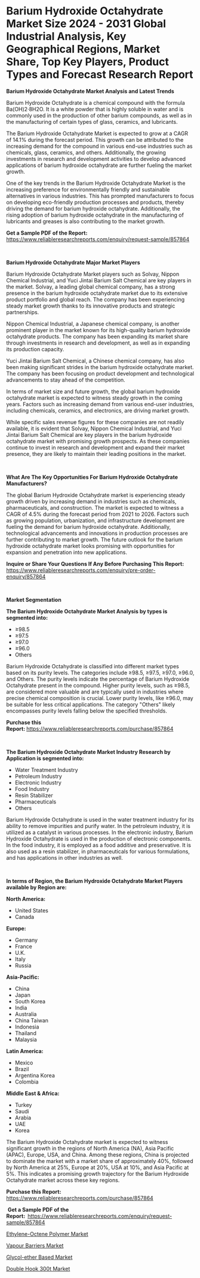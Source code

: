 <p><h1>Barium Hydroxide Octahydrate Market Size 2024 - 2031 Global Industrial Analysis, Key Geographical Regions, Market Share, Top Key Players, Product Types and Forecast Research Report</h1></p><p><strong>Barium Hydroxide Octahydrate Market Analysis and Latest Trends</strong></p>
<p><p>Barium Hydroxide Octahydrate is a chemical compound with the formula Ba(OH)2·8H2O. It is a white powder that is highly soluble in water and is commonly used in the production of other barium compounds, as well as in the manufacturing of certain types of glass, ceramics, and lubricants.</p><p>The Barium Hydroxide Octahydrate Market is expected to grow at a CAGR of 14.1% during the forecast period. This growth can be attributed to the increasing demand for the compound in various end-use industries such as chemicals, glass, ceramics, and others. Additionally, the growing investments in research and development activities to develop advanced applications of barium hydroxide octahydrate are further fueling the market growth.</p><p>One of the key trends in the Barium Hydroxide Octahydrate Market is the increasing preference for environmentally friendly and sustainable alternatives in various industries. This has prompted manufacturers to focus on developing eco-friendly production processes and products, thereby driving the demand for barium hydroxide octahydrate. Additionally, the rising adoption of barium hydroxide octahydrate in the manufacturing of lubricants and greases is also contributing to the market growth.</p></p>
<p><strong>Get a Sample PDF of the Report:&nbsp;</strong> <a href="https://www.reliableresearchreports.com/enquiry/request-sample/857864">https://www.reliableresearchreports.com/enquiry/request-sample/857864</a></p>
<p>&nbsp;</p>
<p><strong>Barium Hydroxide Octahydrate Major Market Players</strong></p>
<p><p>Barium Hydroxide Octahydrate Market players such as Solvay, Nippon Chemical Industrial, and Yuci Jintai Barium Salt Chemical are key players in the market. Solvay, a leading global chemical company, has a strong presence in the barium hydroxide octahydrate market due to its extensive product portfolio and global reach. The company has been experiencing steady market growth thanks to its innovative products and strategic partnerships.</p><p>Nippon Chemical Industrial, a Japanese chemical company, is another prominent player in the market known for its high-quality barium hydroxide octahydrate products. The company has been expanding its market share through investments in research and development, as well as in expanding its production capacity.</p><p>Yuci Jintai Barium Salt Chemical, a Chinese chemical company, has also been making significant strides in the barium hydroxide octahydrate market. The company has been focusing on product development and technological advancements to stay ahead of the competition.</p><p>In terms of market size and future growth, the global barium hydroxide octahydrate market is expected to witness steady growth in the coming years. Factors such as increasing demand from various end-user industries, including chemicals, ceramics, and electronics, are driving market growth.</p><p>While specific sales revenue figures for these companies are not readily available, it is evident that Solvay, Nippon Chemical Industrial, and Yuci Jintai Barium Salt Chemical are key players in the barium hydroxide octahydrate market with promising growth prospects. As these companies continue to invest in research and development and expand their market presence, they are likely to maintain their leading positions in the market.</p></p>
<p>&nbsp;</p>
<p><strong>What Are The Key Opportunities For Barium Hydroxide Octahydrate Manufacturers?</strong></p>
<p><p>The global Barium Hydroxide Octahydrate market is experiencing steady growth driven by increasing demand in industries such as chemicals, pharmaceuticals, and construction. The market is expected to witness a CAGR of 4.5% during the forecast period from 2021 to 2026. Factors such as growing population, urbanization, and infrastructure development are fueling the demand for barium hydroxide octahydrate. Additionally, technological advancements and innovations in production processes are further contributing to market growth. The future outlook for the barium hydroxide octahydrate market looks promising with opportunities for expansion and penetration into new applications.</p></p>
<p><strong>Inquire or Share Your Questions If Any Before Purchasing This Report:</strong> <a href="https://www.reliableresearchreports.com/enquiry/pre-order-enquiry/857864">https://www.reliableresearchreports.com/enquiry/pre-order-enquiry/857864</a></p>
<p>&nbsp;</p>
<p><strong>Market Segmentation</strong></p>
<p><strong>The Barium Hydroxide Octahydrate Market Analysis by types is segmented into:</strong></p>
<p><ul><li>≥98.5</li><li>≥97.5</li><li>≥97.0</li><li>≥96.0</li><li>Others</li></ul></p>
<p><p>Barium Hydroxide Octahydrate is classified into different market types based on its purity levels. The categories include ≥98.5, ≥97.5, ≥97.0, ≥96.0, and Others. The purity levels indicate the percentage of Barium Hydroxide Octahydrate present in the compound. Higher purity levels, such as ≥98.5, are considered more valuable and are typically used in industries where precise chemical composition is crucial. Lower purity levels, like ≥96.0, may be suitable for less critical applications. The category "Others" likely encompasses purity levels falling below the specified thresholds.</p></p>
<p><strong>Purchase this Report:&nbsp;</strong><a href="https://www.reliableresearchreports.com/purchase/857864">https://www.reliableresearchreports.com/purchase/857864</a></p>
<p>&nbsp;</p>
<p><strong>The Barium Hydroxide Octahydrate Market Industry Research by Application is segmented into:</strong></p>
<p><ul><li>Water Treatment Industry</li><li>Petroleum Industry</li><li>Electronic Industry</li><li>Food Industry</li><li>Resin Stabilizer</li><li>Pharmaceuticals</li><li>Others</li></ul></p>
<p><p>Barium Hydroxide Octahydrate is used in the water treatment industry for its ability to remove impurities and purify water. In the petroleum industry, it is utilized as a catalyst in various processes. In the electronic industry, Barium Hydroxide Octahydrate is used in the production of electronic components. In the food industry, it is employed as a food additive and preservative. It is also used as a resin stabilizer, in pharmaceuticals for various formulations, and has applications in other industries as well.</p></p>
<p>&nbsp;</p>
<p><strong>In terms of Region, the Barium Hydroxide Octahydrate Market Players available by Region are:</strong></p>
<p>
    <p> <strong> North America: </strong>
        <ul>
            <li>United States</li>
            <li>Canada</li>
        </ul>
        </p> 
    <p> <strong> Europe: </strong>
        <ul>
            <li>Germany</li>
            <li>France</li>
            <li>U.K.</li>
            <li>Italy</li>
            <li>Russia</li>
        </ul>
        </p> 
    <p> <strong> Asia-Pacific: </strong>
        <ul>
            <li>China</li>
            <li>Japan</li>
            <li>South Korea</li>
            <li>India</li>
            <li>Australia</li>
            <li>China Taiwan</li>
            <li>Indonesia</li>
            <li>Thailand</li>
            <li>Malaysia</li>
        </ul>
        </p> 
    <p> <strong> Latin America: </strong>
        <ul>
            <li>Mexico</li>
            <li>Brazil</li>
            <li>Argentina Korea</li>
            <li>Colombia</li>
        </ul>
        </p> 
    <p> <strong> Middle East & Africa: </strong>
        <ul>
            <li>Turkey</li>
            <li>Saudi</li>
            <li>Arabia</li>
            <li>UAE</li>
            <li>Korea</li>
        </ul>
    </p>
    </p>
<p><p>The Barium Hydroxide Octahydrate market is expected to witness significant growth in the regions of North America (NA), Asia Pacific (APAC), Europe, USA, and China. Among these regions, China is projected to dominate the market with a market share of approximately 40%, followed by North America at 25%, Europe at 20%, USA at 10%, and Asia Pacific at 5%. This indicates a promising growth trajectory for the Barium Hydroxide Octahydrate market across these key regions.</p></p>
<p><strong>Purchase this Report: </strong><a href="https://www.reliableresearchreports.com/purchase/857864">https://www.reliableresearchreports.com/purchase/857864</a></p>
<p>&nbsp;<strong>Get a Sample PDF of the Report:&nbsp;&nbsp;</strong><a href="https://www.reliableresearchreports.com/enquiry/request-sample/857864">https://www.reliableresearchreports.com/enquiry/request-sample/857864</a></p>
<p><strong></strong></p>
<p><p><a href="https://view.publitas.com/reportprime-1/global-ethylene-octene-polymer-market-by-types-applications-and-major-players-with-regional-growth-rate-analysis-and-development-situation-from-2023-to-2030/">Ethylene-Octene Polymer Market</a></p><p><a href="https://view.publitas.com/reportprime-1/vapour-barriers-market-size-growth-and-forecast-from-2023-2030/">Vapour Barriers Market</a></p><p><a href="https://view.publitas.com/reportprime-1/glycol-ether-based-market-size-share-trends-analysis-report-by-application-regional-outlook-competitive-strategies-and-segment-forecasts-2023-2030/">Glycol-ether Based Market</a></p><p><a href="https://natural-crush-b99.notion.site/Double-Hook-300t-Market-Research-Report-Forecasted-for-Period-from-2024-2031-by-Market-Type-Mark-fea59621dcc443f6bad088e4280fb9c0">Double Hook 300t Market</a></p></p>